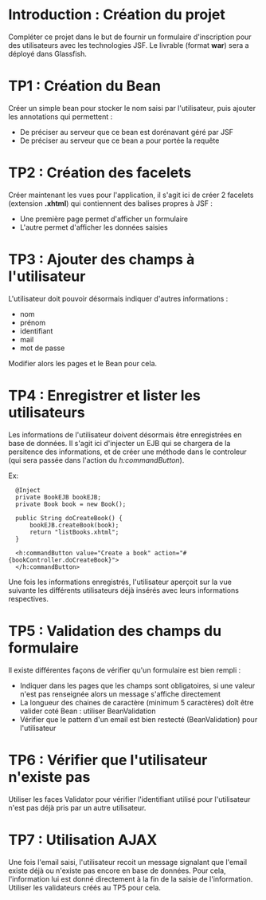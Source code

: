 # Introduction : Création du projet

Compléter ce projet dans le but de fournir un formulaire d'inscription pour des
utilisateurs avec les technologies JSF.
Le livrable (format __war__) sera a déployé dans Glassfish.

# TP1 : Création du Bean
Créer un simple bean pour stocker le nom saisi par l'utilisateur, puis ajouter les
annotations qui permettent :
 
* De préciser au serveur que ce bean est dorénavant géré par JSF
* De préciser au serveur que ce bean a pour portée la requête

# TP2 : Création des facelets
Créer maintenant les vues pour l'application, il s'agit ici de créer 2 facelets
(extension __.xhtml__) qui contiennent des
balises propres à JSF :
 
* Une première page permet d'afficher un formulaire
* L'autre permet d'afficher les données saisies

# TP3 : Ajouter des champs à l'utilisateur
L'utilisateur doit pouvoir désormais indiquer d'autres informations :

* nom
* prénom
* identifiant
* mail
* mot de passe

Modifier alors les pages et le Bean pour cela.

# TP4 : Enregistrer et lister les utilisateurs
Les informations de l'utilisateur doivent désormais être enregistrées en base de données.
Il s'agit ici d'injecter un EJB qui se chargera de la persitence des informations, et de créer une méthode dans le 
controleur (qui sera passée dans l'action du _h:commandButton_).

Ex:
      
      @Inject
      private BookEJB bookEJB;
      private Book book = new Book();
        
      public String doCreateBook() {
          bookEJB.createBook(book);
          return "listBooks.xhtml";
      }
      
      <h:commandButton value="Create a book" action="#{bookController.doCreateBook}">
      </h:commandButton>
      

Une fois les informations enregistrés, l'utilisateur aperçoit sur la vue suivante les différents utilisateurs déjà 
insérés avec leurs informations respectives.

# TP5 : Validation des champs du formulaire
Il existe différentes façons de vérifier qu'un formulaire est bien rempli :

* Indiquer dans les pages que les champs sont obligatoires, si une valeur n'est pas renseignée alors un message s'affiche
 directement
* La longueur des chaines de caractère (minimum 5 caractères) doît être valider coté Bean : utiliser BeanValidation
* Vérifier que le pattern d'un email est bien restecté (BeanValidation) pour l'utilisateur

# TP6 : Vérifier que l'utilisateur n'existe pas
Utiliser les faces Validator pour vérifier l'identifiant utilisé pour l'utilisateur n'est pas déjà pris par un autre
utilisateur.

# TP7 : Utilisation AJAX
Une fois l'email saisi, l'utilisateur recoit un message signalant que l'email existe déjà ou n'existe pas encore en
base de données. Pour cela, l'information lui est donné directement à la fin de la saisie de l'information.
Utiliser les validateurs créés au TP5 pour cela.



